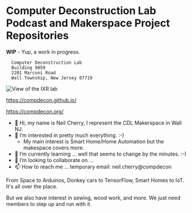 # Computer Deconstruction Lab Podcast and Makerspace Project Repositories

**WIP** - Yup, a work in progress.
```
  Computer Deconstruction Lab
  Building 9059
  2201 Marconi Road
  Wall Township, New Jersey 07719
```

![View of the IXR lab](https://compdecon.github.io/images/homepage_02.jpg)

  https://compdecon.github.io/

  https://compdecon.org/

- 👋 Hi, my name is Neil Cherry, I represent the CDL Makerspace in Wall NJ.
- 👀 I’m interested in pretty much everything. :-)
  - My main interest is Smart Home/Home Automation but the makespace covers more.
- 🌱 I’m currently learning ... well that seems to change by the minutes. :-)
- 💞️ I’m looking to collaborate on ...
- 📫 How to reach me ... temporary email: neil.cherry@compdecon

From Space to Arduinos, Donkey cars to TensorFlow, Smart Homes to IoT. It's all over the place.

But we also have interest in sewing, wood work, and more. We just need members to step up and run with it.

<!---
compdecon/compdecon is a ✨ special ✨ repository because its `README.md` (this file) appears on your GitHub profile.
You can click the Preview link to take a look at your changes.

Doesn't seem to work. Image is transparent so might be an issue.

<div style="background-color: rgba(38,50,70,0.9);">
		<a href="http://compdecon.org/" title="Computer Deconstruction Laboratory"><img class="site-logo" src="http://compdecon.org/wp-content/uploads/2018/10/cdl_white_large.png" alt="Computer Deconstruction Laboratory"  /></a>
</div>

![alt text](http://compdecon.org/wp-content/uploads/2018/10/cdl_white_large.png "Computer Deconstruction Lab Logo")
--->
